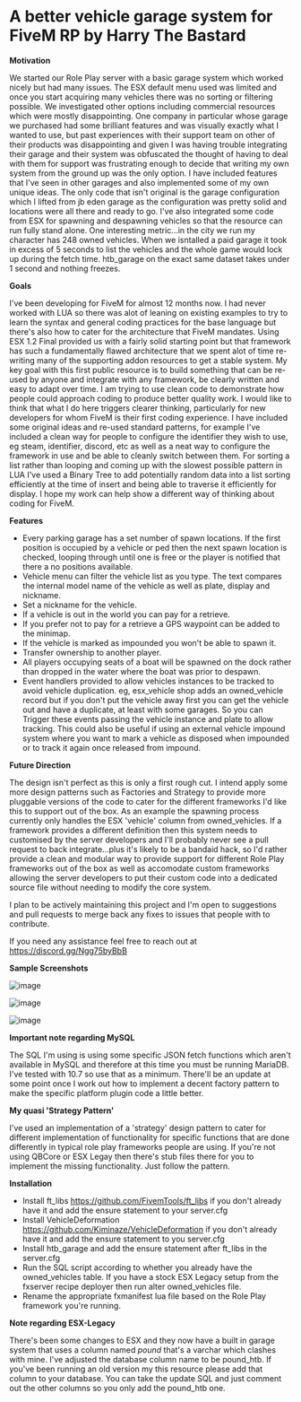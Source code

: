# A better vehicle garage system for FiveM RP by Harry The Bastard

**Motivation**

We started our Role Play server with a basic garage system which worked nicely but had many issues. The ESX default menu used was limited and once you start acquiring many vehicles there was no sorting or filtering possible. We investigated other options including commercial resources which were mostly disappointing. One company in particular whose garage we purchased had some brilliant features and was visually exactly what I wanted to use, but past experiences with their support team on other of their products was disappointing and given I was having trouble integrating their garage and their system was obfuscated the thought of having to deal with them for support was frustrating enough to decide that writing my own system from the ground up was the only option. I have included features that I've seen in other garages and also implemented some of my own unique ideas. The only code that isn't original is the garage configuration which I lifted from jb eden garage as the configuration was pretty solid and locations were all there and ready to go. I've also integrated some code from ESX for spawning and despawning vehicles so that the resource can run fully stand alone. One interesting metric...in the city we run my character has 248 owned vehicles. When we isntalled a paid garage it took in excess of 5 seconds to list the vehicles and the whole game would lock up during the fetch time. htb_garage on the exact same dataset takes under 1 second and nothing freezes.

**Goals**

I've been developing for FiveM for almost 12 months now. I had never worked with LUA so there was alot of leaning on existing examples to try to learn the syntax and general coding practices for the base language but there's also how to cater for the architecture that FiveM mandates. Using ESX 1.2 Final provided us with a fairly solid starting point but that framework has such a fundamentally flawed architecture that we spent alot of time re-writing many of the supporting addon resources to get a stable system. My key goal with this first public resource is to build something that can be re-used by anyone and integrate with any framework, be clearly written and easy to adapt over time. I am trying to use clean code to demonstrate how people could approach coding to produce better quality work. I would like to think that what I do here triggers clearer thinking, particularly for new developers for whom FiveM is their first coding experience. I have included some original ideas and re-used standard patterns, for example I've included a clean way for people to configure the identifier they wish to use, eg steam, identifier, discord, etc as well as a neat way to configure the framework in use and be able to cleanly switch between them. For sorting a list rather than looping and coming up with the slowest possible pattern in LUA I've used a Binary Tree to add potentially random data into a list sorting efficiently at the time of insert and being able to traverse it efficiently for display. I hope my work can help show a different way of thinking about coding for FiveM.

 **Features**
 
 * Every parking garage has a set number of spawn locations. If the first position is occupied by a vehicle or ped then the next spawn location is checked, looping through until one is free or the player is notified that there a no positions available.
 * Vehicle menu can filter the vehicle list as you type. The text compares the internal model name of the vehicle as well as plate, display and nickname.
 * Set a nickname for the vehicle.
 * If a vehicle is out in the world you can pay for a retrieve.
 * If you prefer not to pay for a retrieve a GPS waypoint can be added to the minimap.
 * If the vehicle is marked as impounded you won't be able to spawn it.
 * Transfer ownership to another player.
 * All players occupying seats of a boat will be spawned on the dock rather than dropped in the water where the boat was prior to despawn.
 * Event handlers provided to allow vehicles instances to be tracked to avoid vehicle duplication. eg, esx_vehicle shop adds an owned_vehicle record but if you don't put the vehicle away first you can get the vehicle out and have a duplicate, at least with some garages. So you can Trigger these events passing the vehicle instance and plate to allow tracking. This could also be useful if using an external vehicle impound system where you want to mark a vehicle as disposed when impounded or to track it again once released from impound.

**Future Direction**

The design isn't perfect as this is only a first rough cut. I intend apply some more design patterns such as Factories and Strategy to provide more pluggable versions of the code to cater for the different frameworks I'd like this to support out of the box. As an example the spawning process currently only handles the ESX 'vehicle' column from owned_vehicles. If a framework provides a different definition then this system needs to customised by the server developers and I'll probably never see a pull request to back integrate...plus it's likely to be a bandaid hack, so I'd rather provide a clean and modular way to provide support for different Role Play frameworks out of the box as well as accomodate custom frameworks allowing the server developers to put their custom code into a dedicated source file without needing to modify the core system.

I plan to be actively maintaining this project and I'm open to suggestions and pull requests to merge back any fixes to issues that people with to contribute.

If you need any assistance feel free to reach out at https://discord.gg/Ngg75byBbB

**Sample Screenshots**

![image](https://user-images.githubusercontent.com/6404476/138875460-cdc771df-56cc-4ef2-bf1e-f810a01df2a4.png)

![image](https://user-images.githubusercontent.com/6404476/138875085-e65c395e-9083-4452-98d9-aee56dc9275e.png)

![image](https://user-images.githubusercontent.com/6404476/138875659-dcb9efa5-065e-463f-aeb8-5d1e1b2db2c9.png)

**Important note regarding MySQL**

The SQL I'm using is using some specific JSON fetch functions which aren't available in MySQL and therefore at this time you must be running MariaDB. I've tested with 10.7 so use that as a minimum. There'll be an update at some point once I work out how to implement a decent factory pattern to make the specific platform plugin code a little better.

**My quasi 'Strategy Pattern'**

I've used an implementation of a 'strategy' design pattern to cater for different implementation of functionality for specific functions that are done differently in typical role play frameworks people are using. If you're not using QBCore or ESX Legay then there's stub files there for you to implement the missing functionality. Just follow the pattern.

**Installation**
* Install ft_libs https://github.com/FivemTools/ft_libs if you don't already have it and add the ensure statement to your server.cfg
* Install VehicleDeformation https://github.com/Kiminaze/VehicleDeformation if you don't already have it and add the ensure statement to you server.cfg
* Install htb_garage and add the ensure statement after ft_libs in the server.cfg
* Run the SQL script according to whether you already have the owned_vehicles table. If you have a stock ESX Legacy setup from the fxserver recipe deployer then run alter owned_vehicles file.
* Rename the appropriate fxmanifest lua file based on the Role Play framework you're running.

**Note regarding ESX-Legacy**

There's been some changes to ESX and they now have a built in garage system that uses a column named *pound* that's a varchar which clashes with mine. I've adjusted the database column name to be pound_htb. If you've been running an old version my this resource please add that column to your database. You can take the update SQL and just comment out the other columns so you only add the pound_htb one.
